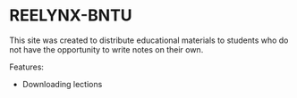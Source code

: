 # REELYNX-BNTU
This site was created to distribute educational materials to students who do not have the opportunity to write notes on their own.

Features:
- Downloading lections
